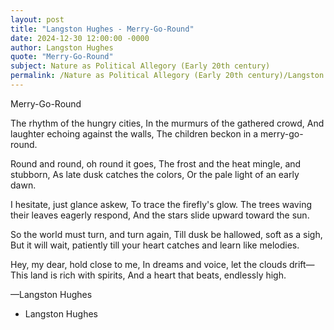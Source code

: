 ```yaml
---
layout: post
title: "Langston Hughes - Merry-Go-Round"
date: 2024-12-30 12:00:00 -0000
author: Langston Hughes
quote: "Merry-Go-Round"
subject: Nature as Political Allegory (Early 20th century)
permalink: /Nature as Political Allegory (Early 20th century)/Langston Hughes/Langston Hughes - Merry-Go-Round
---
```


Merry-Go-Round

The rhythm of the hungry cities,
In the murmurs of the gathered crowd,
And laughter echoing against the walls,
The children beckon in a merry-go-round.

Round and round, oh round it goes,
The frost and the heat mingle, and stubborn,
As late dusk catches the colors,
Or the pale light of an early dawn.

I hesitate, just glance askew,
To trace the firefly's glow.
The trees waving their leaves eagerly respond,
And the stars slide upward toward the sun.

So the world must turn, and turn again,
Till dusk be hallowed, soft as a sigh,
But it will wait, patiently
till your heart catches and learn like melodies.

Hey, my dear, hold close to me,
In dreams and voice, let the clouds drift—
This land is rich with spirits,
And a heart that beats, endlessly high.

—Langston Hughes

- Langston Hughes
